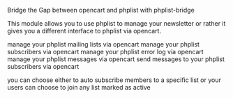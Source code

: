 Bridge the Gap between opencart and phplist with phplist-bridge

This module allows you to use phplist to manage your newsletter or rather it gives you a different interface to phplist via opencart.

manage your phplist mailing lists via opencart
manage your phplist subscribers via opencart
manage your phplist error log via opencart
manage your phplist messages via opencart
send messages to your phplist subscribers via opencart

you can choose either to auto subscribe members to a specific list or your users can choose to join any list marked as active 

